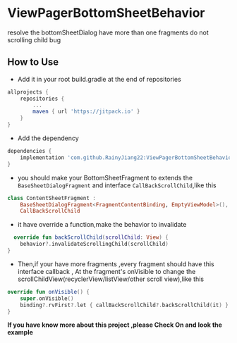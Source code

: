 # ViewPagerBottomSheetBehavior

resolve the bottomSheetDialog have more than one fragments do not scrolling child bug

## How to Use

- Add it in your root build.gradle at the end of repositories

```groovy
allprojects {
    repositories {
        ...
        maven { url 'https://jitpack.io' }
    }
}
```

- Add the dependency

```groovy
dependencies {
    implementation 'com.github.RainyJiang22:ViewPagerBottomSheetBehavior:1.0.1'
}
```

- you should make your BottomSheetFragment to extends the `BaseSheetDialogFragment` and
  interface `CallBackScrollChild`,like this

```kotlin
class ContentSheetFragment :
    BaseSheetDialogFragment<FragmentContentBinding, EmptyViewModel>(),
    CallBackScrollChild
```

- it have override a function,make the behavior to invalidate

```kotlin
  override fun backScrollChild(scrollChild: View) {
    behavior?.invalidateScrollingChild(scrollChild)
}
```

- Then,if your have more fragments ,every fragment should have this interface callback , At the
  fragment's onVisible to change the scrollChildView(recyclerView/listView/other scroll view),like
  this

```kotlin
override fun onVisible() {
    super.onVisible()
    binding?.rvFirst?.let { callBackScrollChild?.backScrollChild(it) }
}
```

**If you have know more about this project ,please Check On and look the example**

